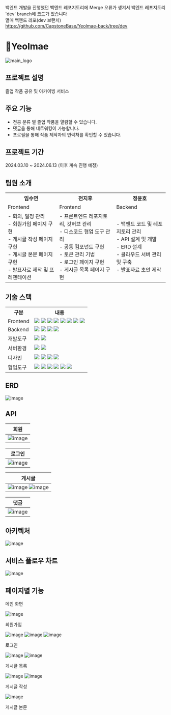 백엔드 개발을 진행했던 백엔드 레포지토리에 Merge 오류가 생겨서 백엔드 레포지토리 'dev' branch에 코드가 있습니다  
열매 백엔드 레포(dev 브랜치)  
https://github.com/CapstoneBase/Yeolmae-back/tree/dev  

# 🍎Yeolmae

![main_logo](https://github.com/CapstoneBase/Yeolmae-front/assets/118517380/cac2e33a-46c4-442a-b2b7-c45f99745c14)


## 프로젝트 설명
졸업 작품 공유 및 아카이빙 서비스

## 주요 기능
- 전공 분류 별 졸업 작품을 열람할 수 있습니다.
- 댓글을 통해 네트워킹이 가능합니다.
- 프로필을 통해 작품 제작자의 연락처를 확인할 수 있습니다.

## 프로젝트 기간
2024.03.10 ~ 2024.06.13  (이후 계속 진행 예정)

## 팀원 소개
<table>
    <tr>
        <th>임수연</th>
        <th>전지후</th>
        <th>정윤호</th>
    </tr>
    <tr>
        <td>Frontend</td>
        <td>Frontend</td>
        <td>Backend</td>
    </tr>
    <tr>
        <td>
            - 회의, 일정 관리<br>
            - 회원가입 페이지 구현<br>
            - 게시글 작성 페이지 구현<br>
            - 게시글 본문 페이지 구현<br>
            - 발표자료 제작 및 프레젠테이션<br>
        </td>
        <td>
            - 프론트엔드 레포지토리, 깃허브 관리<br>
            - 디스코드 협업 도구 관리<br>
            - 공통 컴포넌트 구현<br>
            - 토큰 관리 기법<br>
            - 로그인 페이지 구현<br>
            - 게시글 목록 페이지 구현<br>
        </td>
        <td>
            - 백엔드 코드 및 레포지토리 관리<br>
            - API 설계 및 개발<br>
            - ERD 설계<br>
            - 클라우드 서버 관리 및 구축<br>
            - 발표자료 초안 제작<br>
        </td>
    </tr>
</table>


## 기술 스택
<table>
    <tr>
        <th>구분</th>
        <th>내용</th>
    </tr>
    <tr>
        <td>Frontend</td>
        <td>
            <img src="https://img.shields.io/badge/html5-E34F26?style=for-the-badge&logo=html5&logoColor=white"> 
            <img src="https://img.shields.io/badge/css3-%231572B6.svg?style=for-the-badge&logo=css3&logoColor=white"> 
            <img src="https://img.shields.io/badge/javascript-F7DF1E?style=for-the-badge&logo=javascript&logoColor=black"> 
            <img src="https://img.shields.io/badge/react-61DAFB?style=for-the-badge&logo=react&logoColor=black"> 
            <img src="https://img.shields.io/badge/vite-%23646CFF.svg?style=for-the-badge&logo=vite&logoColor=white"/>
            <img src="https://img.shields.io/badge/redux-764ABC?style=for-the-badge&logo=redux&logoColor=black"> 
            <img src="https://img.shields.io/badge/axios-5A29E4?style=for-the-badge&logo=axios&logoColor=black">
            <img src="https://img.shields.io/badge/styled--components-DB7093?style=for-the-badge&logo=styled-components&logoColor=white">
        </td>
    </tr>
    <tr>
        <td>Backend</td>
        <td>
            <img src="https://img.shields.io/badge/java-%23ED8B00.svg?style=for-the-badge&logo=openjdk&logoColor=white"> 
            <img src="https://img.shields.io/badge/springboot-6DB33F?style=for-the-badge&logo=springboot&logoColor=white"> 
            <img src="https://img.shields.io/badge/mysql-4479A1?style=for-the-badge&logo=mysql&logoColor=white">
            <img src="https://img.shields.io/badge/gradle-02303A?style=for-the-badge&logo=gradle&logoColor=white">
        </td>
    </tr>
    <tr>
        <td>개발도구</td>
        <td>
            <img src="https://img.shields.io/badge/Eclipse-2C2255?style=for-the-badge&logo=Eclipse&logoColor=white"/>
            <img src="https://img.shields.io/badge/VSCode-007ACC?style=for-the-badge&logo=VisualStudioCode&logoColor=white"/>
        </td>
    </tr>
    <tr>
        <td>서버환경</td>
        <td>
            <img src="https://img.shields.io/badge/AWS-%23FF9900.svg?style=for-the-badge&logo=amazon-aws&logoColor=white"/>
            <img src="https://img.shields.io/badge/nginx-%23009639.svg?style=for-the-badge&logo=nginx&logoColor=white"/>
        </td>
    </tr>
    <tr>
        <td>디자인</td>
        <td>
            <img src="https://img.shields.io/badge/whimsical-7952B3?style=for-the-badge&logoColor=white"> 
            <img src="https://img.shields.io/badge/figma-F24E1E?style=for-the-badge&logo=figma&logoColor=white"> 
            <img src="https://img.shields.io/badge/miro-050038?style=for-the-badge&logo=miro&logoColor=white"> 
            <img src="https://img.shields.io/badge/Canva-%2300C4CC.svg?style=for-the-badge&logo=Canva&logoColor=white">
        </td>
    </tr>
    <tr>
        <td>협업도구</td>
        <td>
            <img src="https://img.shields.io/badge/Notion-ffffff?style=for-the-badge&logo=Notion&logoColor=black"/>
            <img src="https://img.shields.io/badge/Google%20Meet-00897B?style=for-the-badge&logo=google-meet&logoColor=white"/>
            <img src="https://img.shields.io/badge/Discord-%235865F2.svg?style=for-the-badge&logo=discord&logoColor=white"/>
            <img src="https://img.shields.io/badge/jira-%230A0FFF.svg?style=for-the-badge&logo=jira&logoColor=white"/>
            <img src="https://img.shields.io/badge/Git-F05032?style=for-the-badge&logo=Git&logoColor=white"/>
            <img src="https://img.shields.io/badge/GitHub-181717?style=for-the-badge&logo=GitHub&logoColor=white"/>
        </td>
    </tr>
</table>


## ERD

![image](https://github.com/CapstoneBase/Yeolmae-front/assets/118517380/b87203c0-a6d4-4b32-91d3-ff766dfe8871)


## API

| 회원 |
|-----|
| ![image](https://github.com/CapstoneBase/Yeolmae-front/assets/118517380/30eb8cfc-9276-4c8b-ab2b-057c282885ed)|


| 로그인 |
|-----|
| ![image](https://github.com/CapstoneBase/Yeolmae-front/assets/118517380/d56e9e84-a509-4619-8324-7715210e6550)|

| 게시글 |
|-----|
| ![image](https://github.com/CapstoneBase/Yeolmae-front/assets/118517380/b075a7ba-453f-4683-b02c-dc1bd63caf67)   ![image](https://github.com/CapstoneBase/Yeolmae-front/assets/118517380/050bac4a-80cf-42ef-b734-89cd11c21a38) |

| 댓글 |
|-----|
| ![image](https://github.com/CapstoneBase/Yeolmae-front/assets/118517380/7670bd33-f1ae-4b82-8d0b-4963839845ce)|


## 아키텍처

![image](https://github.com/CapstoneBase/Yeolmae-front/assets/118517380/e7baa57d-c2b3-4c4f-998a-190e83ef09d8)


## 서비스 플로우 차트

![image](https://github.com/CapstoneBase/Yeolmae-front/assets/118517380/20593b1e-fcb7-406e-8c6b-71cc22856e6e)


## 페이지별 기능

메인 화면

![image](https://github.com/CapstoneBase/Yeolmae-front/assets/118517380/24e39cd8-5035-4326-8644-1ab5abd09ae0)


회원가입

![image](https://github.com/CapstoneBase/Yeolmae-front/assets/118517380/330150d4-d2ed-448a-a8a5-2b4b828ae15d)
![image](https://github.com/CapstoneBase/Yeolmae-front/assets/118517380/2ce3b949-77a9-432b-9c23-954508a28800)
![image](https://github.com/CapstoneBase/Yeolmae-front/assets/118517380/b5a764f0-91ac-45dc-b635-1365b24f72e3)


로그인

![image](https://github.com/CapstoneBase/Yeolmae-front/assets/118517380/789c4dbc-336e-47be-9313-fe15686b8b6c)
![image](https://github.com/CapstoneBase/Yeolmae-front/assets/118517380/0f14a816-908f-4772-a254-23f4c2699239)


게시글 목록

![image](https://github.com/CapstoneBase/Yeolmae-front/assets/118517380/fb48eeea-bf09-4a91-b761-db378f08db5a)
![image](https://github.com/CapstoneBase/Yeolmae-front/assets/118517380/ce67d4e5-87c3-40b2-8cf9-a7f1ed078c78)


게시글 작성

![image](https://github.com/CapstoneBase/Yeolmae-front/assets/118517380/bad4ca3b-d0d3-48df-8dcf-e8306d725aa6)


게시글 본문
